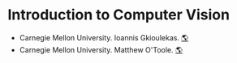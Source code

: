 # Introduction to Computer Vision
- Carnegie Mellon University. Ioannis Gkioulekas.
[:earth_americas:](https://www.cs.cmu.edu/~16385/)
- Carnegie Mellon University. Matthew O'Toole.
[:earth_americas:](http://16385.courses.cs.cmu.edu/spring2022/home)